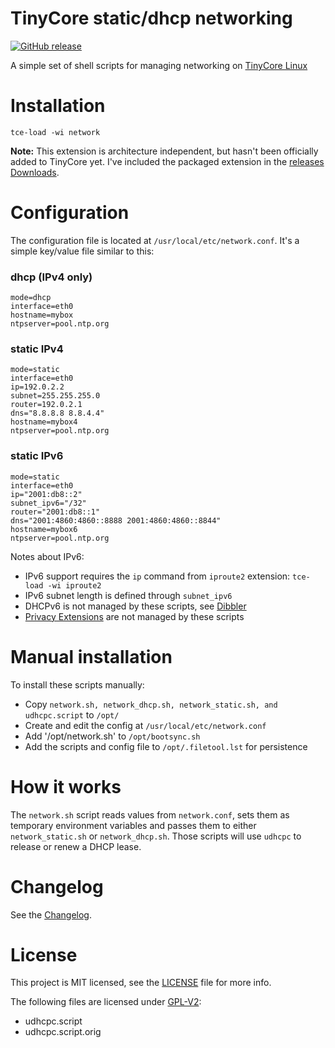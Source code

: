 # TinyCore static/dhcp networking

[![GitHub release](https://img.shields.io/github/release/aw/tinycore-network.svg)](https://github.com/aw/tinycore-network)

A simple set of shell scripts for managing networking on [TinyCore Linux](http://tinycorelinux.net/)

# Installation

`tce-load -wi network`

**Note:** This extension is architecture independent, but hasn't been officially added to TinyCore yet. I've included the packaged extension in the [releases Downloads](https://github.com/aw/tinycore-network/releases).

# Configuration

The configuration file is located at `/usr/local/etc/network.conf`. It's a simple key/value file similar to this:

### dhcp (IPv4 only)

```
mode=dhcp
interface=eth0
hostname=mybox
ntpserver=pool.ntp.org
```

### static IPv4

```
mode=static
interface=eth0
ip=192.0.2.2
subnet=255.255.255.0
router=192.0.2.1
dns="8.8.8.8 8.8.4.4"
hostname=mybox4
ntpserver=pool.ntp.org
```

### static IPv6

```
mode=static
interface=eth0
ip="2001:db8::2"
subnet_ipv6="/32"
router="2001:db8::1"
dns="2001:4860:4860::8888 2001:4860:4860::8844"
hostname=mybox6
ntpserver=pool.ntp.org
```

Notes about IPv6:

* IPv6 support requires the `ip` command from `iproute2` extension: `tce-load -wi iproute2`
* IPv6 subnet length is defined through `subnet_ipv6`
* DHCPv6 is not managed by these scripts, see [Dibbler](http://klub.com.pl/dhcpv6/)
* [Privacy Extensions](http://www.tldp.org/HOWTO/Linux+IPv6-HOWTO/x1092.html) are not managed by these scripts

# Manual installation

To install these scripts manually:

* Copy `network.sh, network_dhcp.sh, network_static.sh, and udhcpc.script` to `/opt/`
* Create and edit the config at `/usr/local/etc/network.conf`
* Add '/opt/network.sh' to `/opt/bootsync.sh`
* Add the scripts and config file to `/opt/.filetool.lst` for persistence

# How it works

The `network.sh` script reads values from `network.conf`, sets them as temporary environment variables and passes them to either `network_static.sh` or `network_dhcp.sh`. Those scripts will use `udhcpc` to release or renew a DHCP lease.

# Changelog

See the [Changelog](CHANGELOG.md).

# License

This project is MIT licensed, see the [LICENSE](LICENSE) file for more info.

The following files are licensed under [GPL-V2](LICENSE-GPL):

* udhcpc.script
* udhcpc.script.orig
